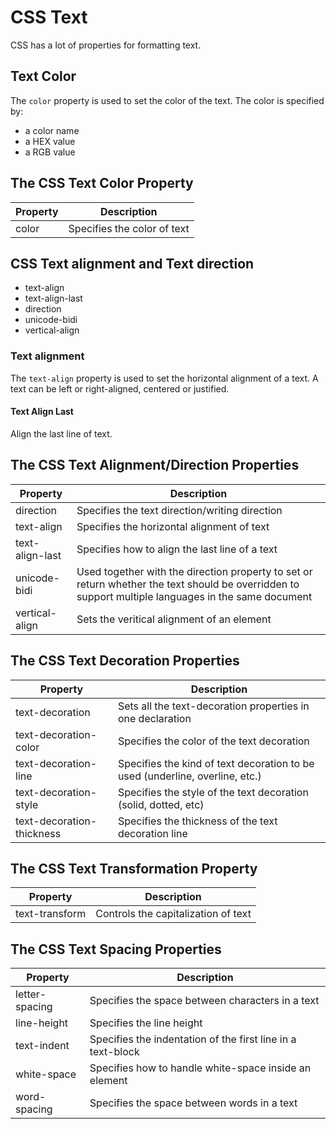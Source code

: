 # CSS Text
CSS has a lot of properties for formatting text.

## Text Color

The `color` property is used to set the color of the text. The color is specified by:
* a color name
* a HEX value
* a RGB value

## The CSS Text Color Property

| Property | Description |
|----------|-------------|
| color | Specifies the color of text |

## CSS Text alignment and Text direction
* text-align
* text-align-last
* direction
* unicode-bidi
* vertical-align

### Text alignment
The `text-align` property is used to set the horizontal alignment of a text.
A text can be left or right-aligned, centered or justified.

#### Text Align Last
Align the last line of text.

## The CSS Text Alignment/Direction Properties

| Property | Description |
|----------|-------------|
| direction | Specifies the text direction/writing direction |
| text-align | Specifies the horizontal alignment of text |
| text-align-last | Specifies how to align the last line of a text |
| unicode-bidi | Used together with the direction property to set or return whether the text should be overridden to support multiple languages in the same document |
| vertical-align | Sets the veritical alignment of an element |

## The CSS Text Decoration Properties

| Property | Description |
|----------|-------------|
| text-decoration | Sets all the text-decoration properties in one declaration |
| text-decoration-color | Specifies the color of the text decoration |
| text-decoration-line | Specifies the kind of text decoration to be used (underline, overline, etc.) |
| text-decoration-style | Specifies the style of the text decoration (solid, dotted, etc) |
| text-decoration-thickness | Specifies the thickness of the text decoration line |

## The CSS Text Transformation Property

| Property | Description |
|----------|-------------|
| text-transform | Controls the capitalization of text |

## The CSS Text Spacing Properties

| Property | Description |
|----------|-------------|
| letter-spacing | Specifies the space between characters in a text |
| line-height | Specifies the line height |
| text-indent | Specifies the indentation of the first line in a text-block |
| white-space | Specifies how to handle white-space inside an element |
| word-spacing | Specifies the space between words in a text |
